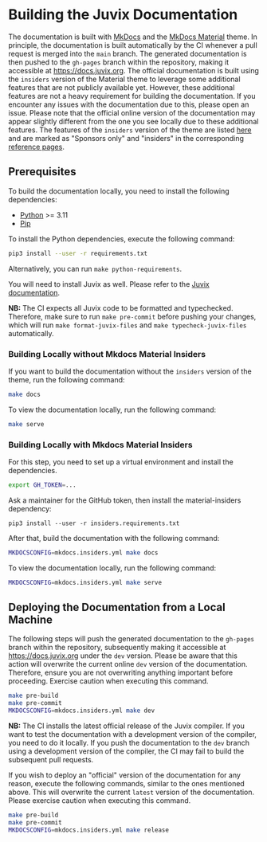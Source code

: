 # Building the Juvix Documentation

The documentation is built with [MkDocs](https://www.mkdocs.org) and the [MkDocs
Material](https://squidfunk.github.io/mkdocs-material) theme. In principle, the
documentation is built automatically by the CI whenever a pull request is merged
into the `main` branch. The generated documentation is then pushed to the
`gh-pages` branch within the repository, making it accessible at
https://docs.juvix.org. The official documentation is built using the `insiders`
version of the Material theme to leverage some additional features that are not
publicly available yet. However, these additional features are not a heavy
requirement for building the documentation. If you encounter any issues with the
documentation due to this, please open an issue. Please note that the official
online version of the documentation may appear slightly different from the one
you see locally due to these additional features. The features of the `insiders`
version of the theme are listed
[here](https://squidfunk.github.io/mkdocs-material/insiders/) and are marked as
"Sponsors only" and "insiders" in the corresponding [reference
pages](https://squidfunk.github.io/mkdocs-material/reference/).

## Prerequisites

To build the documentation locally, you need to install the following
dependencies:

- [Python](https://www.python.org) >= 3.11
- [Pip](https://pypi.org/project/pip)

To install the Python dependencies, execute the following command:

```bash
pip3 install --user -r requirements.txt
```

Alternatively, you can run `make python-requirements`.

You will need to install Juvix as well. Please refer to the [Juvix
documentation](https://docs.juvix.org).

**NB:** The CI expects all Juvix code to be formatted and typechecked.
Therefore, make sure to run `make pre-commit` before pushing your changes, which
will run `make format-juvix-files` and `make typecheck-juvix-files`
automatically.

### Building Locally without Mkdocs Material Insiders

If you want to build the documentation without the `insiders` version of the
theme, run the following command:

```bash
make docs
```

To view the documentation locally, run the following command:

```bash
make serve
```

### Building Locally with Mkdocs Material Insiders

For this step, you need to set up a virtual environment and install the
dependencies.

```bash
export GH_TOKEN=...
```

Ask a maintainer for the GitHub token, then install the material-insiders
dependency:

```shell
pip3 install --user -r insiders.requirements.txt
```

After that, build the documentation with the following command:

```bash
MKDOCSCONFIG=mkdocs.insiders.yml make docs
```

To view the documentation locally, run the following command:

```bash
MKDOCSCONFIG=mkdocs.insiders.yml make serve
```

## Deploying the Documentation from a Local Machine

The following steps will push the generated documentation to the `gh-pages`
branch within the repository, subsequently making it accessible at
https://docs.juvix.org under the `dev` version. Please be aware that this action
will overwrite the current online `dev` version of the documentation. Therefore,
ensure you are not overwriting anything important before proceeding. Exercise
caution when executing this command.

```bash
make pre-build
make pre-commit
MKDOCSCONFIG=mkdocs.insiders.yml make dev
```

**NB:** The CI installs the latest official release of the Juvix compiler. If
you want to test the documentation with a development version of the compiler,
you need to do it locally. If you push the documentation to the `dev` branch
using a development version of the compiler, the CI may fail to build the
subsequent pull requests.

If you wish to deploy an "official" version of the documentation for any reason,
execute the following commands, similar to the ones mentioned above. This will
overwrite the current `latest` version of the documentation. Please exercise
caution when executing this command.

```bash
make pre-build
make pre-commit
MKDOCSCONFIG=mkdocs.insiders.yml make release
```
